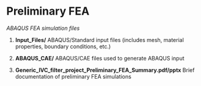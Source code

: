 # Preliminary FEA

*ABAQUS FEA simulation files*

1. **Input_Files/**   ABAQUS/Standard input files (includes mesh, material properties, boundary conditions, etc.)

2. **ABAQUS_CAE/**   ABAQUS/CAE files used to generate ABAQUS input

3. **Generic_IVC_filter_project_Preliminary_FEA_Summary.pdf/pptx**   Brief documentation of preliminary FEA simulations
